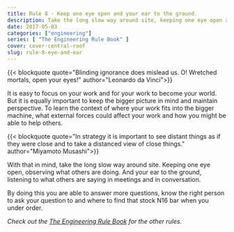 ```yaml
---
title: Rule 8 - Keep one eye open and your ear to the ground.
description: Take the long slow way around site, keeping one eye open and your ear to the ground.
date: 2017-05-03
categories: ["engineering"]
series: [ "The Engineering Rule Book" ]
cover: cover-central-roof
slug: rule-8-eye-and-ear
---
```


{{< blockquote quote="Blinding ignorance does mislead us. O! Wretched mortals, open your eyes!" author="Leonardo da Vinci">}}

It is easy to focus on your work and for your work to become your world. But it is equally important to keep the bigger picture in mind and maintain perspective. To learn the context of where your work fits into the bigger machine, what external forces could affect your work and how you might be able to help others.

{{< blockquote quote="In strategy it is important to see distant things as if they were close and to take a distanced view of close things." author="Miyamoto Musashi">}}

With that in mind, take the long slow way around site. Keeping one eye open, observing what others are doing. And your ear to the ground, listening to what others are saying in meetings and in conversation.

By doing this you are able to answer more questions, know the right person to ask your question to and where to find that stock N16 bar when you under order.

_Check out the [The Engineering Rule Book](/series/the-engineering-rule-book) for the other rules._
